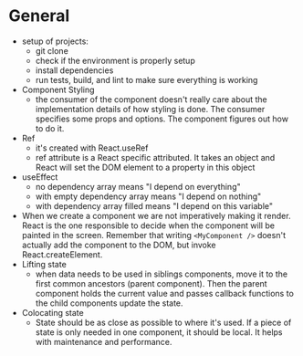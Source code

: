 # General

* setup of projects:
  * git clone
  * check if the environment is properly setup
  * install dependencies
  * run tests, build, and lint to make sure everything is working
* Component Styling
  * the consumer of the component doesn't really care about the implementation details of how styling is done. The consumer specifies some props and options. The component figures out how to do it. 
* Ref
  * it's created with React.useRef
  * ref attribute is a React specific attributed. It takes an object and React will set the DOM element to a property in this object
* useEffect
  * no dependency array means "I depend on everything"
  * with empty dependency array means "I depend on nothing"
  * with dependency array filled means "I depend on this variable"
* When we create a component we are not imperatively making it render. React is the one responsible to decide when the component will be painted in the screen. Remember that writing `<MyComponent />` doesn't actually add the component to the DOM,  but invoke React.createElement.
* Lifting state
  * when data needs to be used in siblings components, move it to the first common ancestors \(parent component\). Then the parent component holds the current value and passes callback functions to the child components update the state.
* Colocating state
  * State should be as close as possible to where it's used. If a piece of state is only needed in one component, it should be local. It helps with maintenance and performance. 

